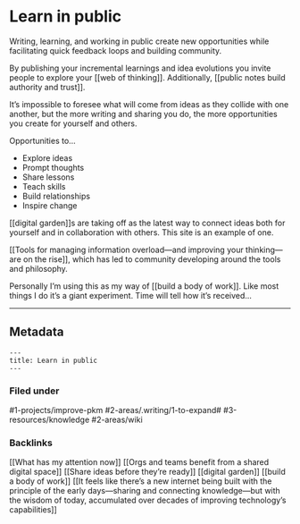 # Learn in public
Writing, learning, and working in public create new opportunities while facilitating quick feedback loops and building community. 

By publishing your incremental learnings and idea evolutions you invite people to explore your [[web of thinking]]. Additionally, [[public notes build authority and trust]].

It’s impossible to foresee what will come from ideas as they collide with one another, but the more writing and sharing you do, the more opportunities you create for yourself and others.

Opportunities to…
* Explore ideas
* Prompt thoughts
* Share lessons
* Teach skills
* Build relationships
* Inspire change

[[digital garden]]s are taking off as the latest way to connect ideas both for yourself and in collaboration with others. This site is an example of one.

[[Tools for managing information overload—and improving your thinking—are on the rise]], which has led to community developing around the tools and philosophy.

Personally I’m using this as my way of [[build a body of work]]. Like most things I do it’s a giant experiment. Time will tell how it’s received…

- - - -
## Metadata
```
---
title: Learn in public
---
```

### Filed under
#1-projects/improve-pkm #2-areas/.writing/1-to-expand# #3-resources/knowledge  #2-areas/wiki


### Backlinks
[[What has my attention now]]
[[Orgs and teams benefit from a shared digital space]]
[[Share ideas before they’re ready]]
[[digital garden]]
[[build a body of work]]
[[It feels like there’s a new internet being built with the principle of the early days—sharing and connecting knowledge—but with the wisdom of today, accumulated over decades of improving technology’s capabilities]]